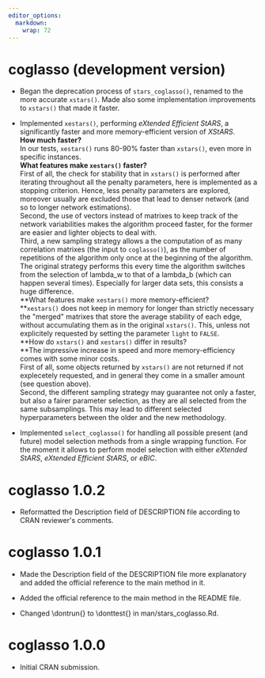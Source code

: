 ```yaml
---
editor_options: 
  markdown: 
    wrap: 72
---
```


# coglasso (development version)

-   Began the deprecation process of `stars_coglasso()`, renamed to the
    more accurate `xstars()`. Made also some implementation improvements
    to `xstars()` that made it faster.

-   Implemented `xestars()`, performing *eXtended Efficient StARS*, a
    significantly faster and more memory-efficient version of *XStARS*.
    \
    **How much faster?** \
    In our tests, `xestars()` runs 80-90% faster than `xstars()`, even
    more in specific instances. \
    **What features make `xestars()` faster?** \
    First of all, the check for stability that in `xstars()` is
    performed after iterating throughout all the penalty parameters,
    here is implemented as a stopping criterion. Hence, less penalty
    parameters are explored, moreover usually are excluded those that
    lead to denser network (and so to longer network estimations).\
    Second, the use of vectors instead of matrixes to keep track of the
    network variabilities makes the algorithm proceed faster, for the
    former are easier and lighter objects to deal with.\
    Third, a new sampling strategy allows a the computation of as many
    correlation matrixes (the input to `coglasso()`), as the number of
    repetitions of the algorithm only once at the beginning of the
    algorithm. The original strategy performs this every time the
    algorithm switches from the selection of lambda_w to that of a
    lambda_b (which can happen several times). Especially for larger
    data sets, this consists a huge difference.\
    **What features make `xestars()` more memory-efficient?\
    **`xestars()` does not keep in memory for longer than strictly
    necessary the "merged" matrixes that store the average stability of
    each edge, without accumulating them as in the original `xstars()`.
    This, unless not explicitely requested by setting the parameter
    `light` to `FALSE`.\
    **How do `xstars()` and `xestars()` differ in results?\
    **The impressive increase in speed and more memory-efficiency comes
    with some minor costs.\
    First of all, some objects returned by `xstars()` are not returned
    if not explecetely requested, and in general they come in a smaller
    amount (see question above).\
    Second, the different sampling strategy may guarantee not only a
    faster, but also a fairer parameter selection, as they are all
    selected from the same subsamplings. This may lead to different
    selected hyperparameters between the older and the new methodology.

-   Implemented `select_coglasso()` for handling all possible present
    (and future) model selection methods from a single wrapping
    function. For the moment it allows to perform model selection with
    either *eXtended StARS*, *eXtended* *Efficient StARS*, or *eBIC*.

# coglasso 1.0.2

-   Reformatted the Description field of DESCRIPTION file according to
    CRAN reviewer's comments.

# coglasso 1.0.1

-   Made the Description field of the DESCRIPTION file more explanatory
    and added the official reference to the main method in it.

-   Added the official reference to the main method in the README file.

-   Changed \dontrun{} to \donttest{} in man/stars_coglasso.Rd.

# coglasso 1.0.0

-   Initial CRAN submission.
